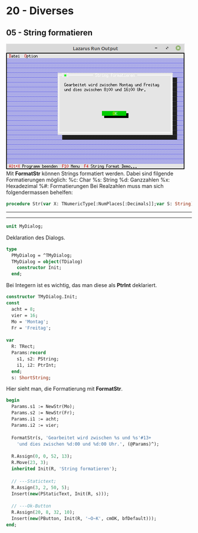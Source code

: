 # 20 - Diverses
## 05 - String formatieren

![image.png](image.png)
Mit <b>FormatStr</b> können Strings formatiert werden.
Dabei sind filgende Formatierungen möglich:
%c: Char
%s: String
%d: Ganzzahlen
%x: Hexadezimal
%#: Formatierungen
Bei Realzahlen muss man sich folgendermassen behelfen:

```pascal
procedure Str(var X: TNumericType[:NumPlaces[:Decimals]];var S: String);
```

---
---

```pascal
unit MyDialog;

```

Deklaration des Dialogs.

```pascal
type
  PMyDialog = ^TMyDialog;
  TMyDialog = object(TDialog)
    constructor Init;
  end;

```

Bei Integern ist es wichtig, das man diese als <b>PtrInt</b> deklariert.

```pascal
constructor TMyDialog.Init;
const
  acht = 8;
  vier = 16;
  Mo = 'Montag';
  Fr = 'Freitag';

var
  R: TRect;
  Params:record
    s1, s2: PString;
    i1, i2: PtrInt;
  end;
  s: ShortString;

```

Hier sieht man, die Formatierung mit <b>FormatStr</b>.

```pascal
begin
  Params.s1 := NewStr(Mo);
  Params.s2 := NewStr(Fr);
  Params.i1 := acht;
  Params.i2 := vier;

  FormatStr(s, 'Gearbeitet wird zwischen %s und %s'#13+
    'und dies zwischen %d:00 und %d:00 Uhr.', (@Params)^);

  R.Assign(0, 0, 52, 13);
  R.Move(23, 3);
  inherited Init(R, 'String formatieren');

  // ---Statictext;
  R.Assign(3, 2, 50, 5);
  Insert(new(PStaticText, Init(R, s)));

  // ---Ok-Button
  R.Assign(20, 8, 32, 10);
  Insert(new(PButton, Init(R, '~O~K', cmOK, bfDefault)));
end;

```


